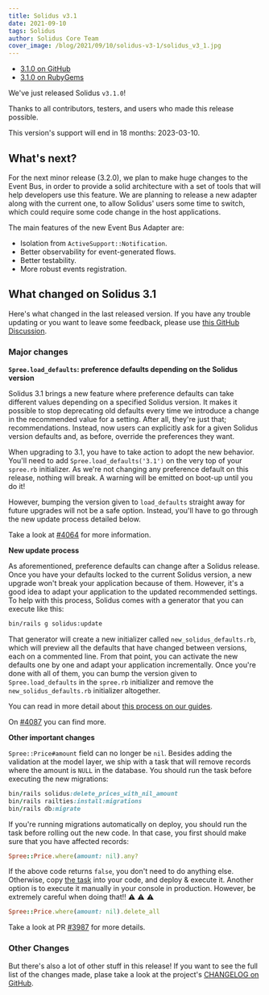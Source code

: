 ```yaml
---
title: Solidus v3.1
date: 2021-09-10
tags: Solidus
author: Solidus Core Team
cover_image: /blog/2021/09/10/solidus-v3-1/solidus_v3_1.jpg
---
```


- <a class="button" href="https://github.com/solidusio/solidus/releases/tag/v3.1.0">3.1.0 on GitHub</a>
- <a class="button button-secondary" href="https://rubygems.org/gems/solidus/versions/3.1.0">3.1.0 on RubyGems</a>

We've just released Solidus `v3.1.0`!

Thanks to all contributors, testers, and users who made this release possible.

This version's support will end in 18 months: 2023-03-10.

## What's next?

For the next minor release (3.2.0), we plan to make huge changes to the Event Bus, in order to provide
a solid architecture with a set of tools that will help developers use this feature. We are planning
to release a new adapter along with the current one, to allow Solidus' users some time to switch, which
could require some code change in the host applications.

The main features of the new Event Bus Adapter are:

- Isolation from `ActiveSupport::Notification`.
- Better observability for event-generated flows.
- Better testability.
- More robust events registration.

## What changed on Solidus 3.1

Here's what changed in the last released version. If you have any trouble updating or you want to leave
some feedback, please use [this GitHub Discussion](https://github.com/solidusio/solidus/discussions/4161).

### Major changes

**`Spree.load_defaults`: preference defaults depending on the Solidus version**

Solidus 3.1 brings a new feature where preference defaults can take different
values depending on a specified Solidus version. It makes it possible to stop
deprecating old defaults every time we introduce a change in the recommended
value for a setting. After all, they're just that; recommendations. Instead,
now users can explicitly ask for a given Solidus version defaults and, as
before, override the preferences they want.

When upgrading to 3.1, you have to take action to adopt the new behavior.
You'll need to add `Spree.load_defaults('3.1')` on the very top of your
`spree.rb` initializer. As we're not changing any preference default on this
release, nothing will break. A warning will be emitted on boot-up until you do
it!

However, bumping the version given to `load_defaults` straight away for future
upgrades will not be a safe option. Instead, you'll have to go through the new
update process detailed below.

Take a look at [#4064](https://github.com/solidusio/solidus/pull/4064) for more information.

**New update process**

As aforementioned, preference defaults can change after a Solidus release. Once
you have your defaults locked to the current Solidus version, a new upgrade
won't break your application because of them. However, it's a good idea to
adapt your application to the updated recommended settings. To help with this
process, Solidus comes with a generator that you can execute like this:

```bash
bin/rails g solidus:update
```

That generator will create a new initializer called `new_solidus_defaults.rb`,
which will preview all the defaults that have changed between versions, each on
a commented line. From that point, you can activate the new defaults one by one
and adapt your application incrementally. Once you're done with all of them,
you can bump the version given to `Spree.load_defaults` in the `spree.rb`
initializer and remove the `new_solidus_defaults.rb` initializer altogether.

You can read in more detail about [this process on our
guides](https://guides.solidus.io/getting-started/upgrading-solidus#updating-preferences).

On [#4087](https://github.com/solidusio/solidus/pull/4087) you can find more.

**Other important changes**

`Spree::Price#amount` field can no longer be `nil`. Besides adding the
validation at the model layer, we ship with a task that will remove records
where the amount is `NULL` in the database. You should run the task before
executing the new migrations:

```ruby
bin/rails solidus:delete_prices_with_nil_amount
bin/rails railties:install:migrations
bin/rails db:migrate
```

If you're running migrations automatically on deploy, you should run the task
before rolling out the new code. In that case, you first should make sure that
you have affected records:

```ruby
Spree::Price.where(amount: nil).any?
```

If the above code returns `false`, you don't need to do anything else.
Otherwise, copy [the
task](https://github.com/solidusio/solidus/blob/master/core/lib/tasks/solidus/delete_prices_with_nil_amount.rake)
into your code, and deploy & execute it. Another option is to execute it
manually in your console in production. However, be extremely careful when
doing that!! :warning: :warning: :warning:

```ruby
Spree::Price.where(amount: nil).delete_all
```

Take a look at PR [#3987](https://github.com/solidusio/solidus/pull/3987) for more details.

### Other Changes

But there's also a lot of other stuff in this release! If you want to see the full list of the
changes made, plase take a look at the project's [CHANGELOG on GitHub](https://github.com/solidusio/solidus/blob/master/CHANGELOG.md).

